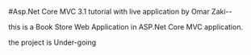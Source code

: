 #Asp.Net Core MVC 3.1 tutorial with live application by Omar Zaki--

this is a Book Store Web Application in ASP.Net Core MVC application.

  the project is Under-going
